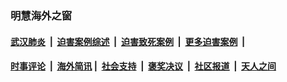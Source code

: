 
### 明慧海外之窗

####  [武汉肺炎](indexes/365.md?t=06130401) &nbsp;|&nbsp;  [迫害案例综述](indexes/328.md?t=06130401) &nbsp;|&nbsp; [迫害致死案例](indexes/277.md?t=06130401)  &nbsp;|&nbsp; [更多迫害案例](indexes/81.md?t=06130401)  &nbsp;|&nbsp; 
####  [时事评论](indexes/19.md?t=06130401) &nbsp;|&nbsp; [海外简讯](indexes/245.md?t=06130401)&nbsp;|&nbsp;  [社会支持](indexes/140.md?t=06130401) &nbsp;|&nbsp; [褒奖决议](indexes/282.md?t=06130401) &nbsp;|&nbsp; [社区报道](indexes/91.md?t=06130401)  &nbsp;|&nbsp; [天人之间](indexes/78.md?t=06130401) 

